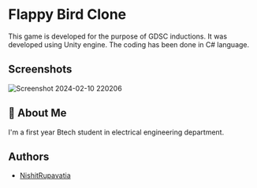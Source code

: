 
# Flappy Bird Clone

This game is developed for the purpose of GDSC inductions. It was developed using Unity engine. The coding has been done in C# language. 

## Screenshots

![Screenshot 2024-02-10 220206](https://github.com/NishitRupavatia/GamDev2/assets/142668859/397f99da-70b8-4764-8168-e33599de7644)


## 🚀 About Me
I'm a first year Btech student in electrical engineering department.



## Authors

- [NishitRupavatia](https://www.github.com/NishitRupavatia)

